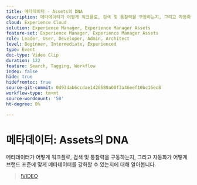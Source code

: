 ```yaml
---
title: 메타데이터 - Assets의 DNA
description: 메타데이터가 어떻게 워크플로, 검색 및 통찰력을 구동하는지, 그리고 자동화가 어떻게 브랜드 표준에 맞게 메타데이터를 강화할 수 있는지에 대해 알아봅니다.
cloud: Experience Cloud
solution: Experience Manager, Experience Manager Assets
feature-set: Experience Manager, Experience Manager Assets
role: Leader, User, Developer, Admin, Architect
level: Beginner, Intermediate, Experienced
type: Event
doc-type: Video Clip
duration: 122
feature: Search, Tagging, Workflow
index: false
hide: true
hidefromtoc: true
source-git-commit: 0d93dab6ccdae1420589a00f3a46eef10bc16ec8
workflow-type: tm+mt
source-wordcount: '50'
ht-degree: 0%

---
```



# 메타데이터: Assets의 DNA

메타데이터가 어떻게 워크플로, 검색 및 통찰력을 구동하는지, 그리고 자동화가 어떻게 브랜드 표준에 맞게 메타데이터를 강화할 수 있는지에 대해 알아봅니다.

>[!VIDEO](https://video.tv.adobe.com/v/3459218/?learn=on&enablevpops)
